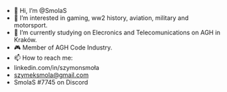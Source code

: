 - 👋 Hi, I’m @SmolaS
- 👀 I’m interested in gaming, ww2 history, aviation, military and motorsport.
- 🌱 I’m currently studying on Elecronics and Telecomunications on AGH in Kraków.
- 🎮 Member of AGH Code Industry.
- 📫 How to reach me:
-  linkedin.com/in/szymonsmoła
-  szymeksmola@gmail.com
-  SmolaS #7745 on Discord



<!---
SmolaS/SmolaS is a ✨ special ✨ repository because its `README.md` (this file) appears on your GitHub profile.
You can click the Preview link to take a look at your changes.
--->
